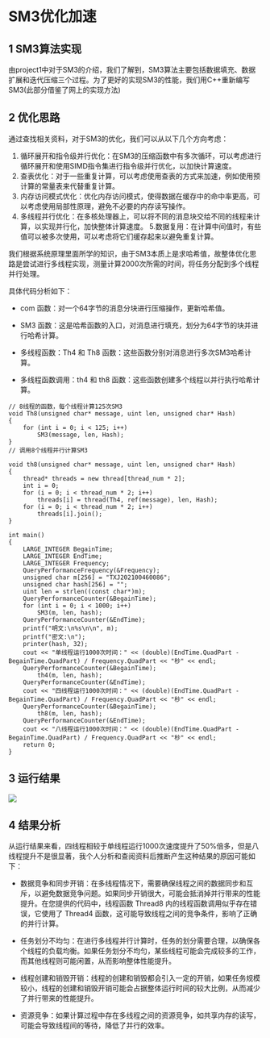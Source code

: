 # SM3优化加速
## 1 SM3算法实现
由project1中对于SM3的介绍，我们了解到，SM3算法主要包括数据填充、数据扩展和迭代压缩三个过程。为了更好的实现SM3的性能，我们用C++重新编写SM3(此部分借鉴了网上的实现方法)
## 2 优化思路
通过查找相关资料，对于SM3的优化，我们可以从以下几个方向考虑：
1. 循环展开和指令级并行优化：在SM3的压缩函数中有多次循环，可以考虑进行循环展开和使用SIMD指令集进行指令级并行优化，以加快计算速度。
2. 查表优化：对于一些重复计算，可以考虑使用查表的方式来加速，例如使用预计算的常量表来代替重复计算。
3. 内存访问模式优化：优化内存访问模式，使得数据在缓存中的命中率更高，可以考虑使用局部性原理，避免不必要的内存读写操作。
4. 多线程并行优化：在多核处理器上，可以将不同的消息块交给不同的线程来计算，以实现并行化，加快整体计算速度。
5.数据复用：在计算中间值时，有些值可以被多次使用，可以考虑将它们缓存起来以避免重复计算。

我们根据系统原理里面所学的知识，由于SM3本质上是求哈希值，故整体优化思路是尝试进行多线程实现，测量计算2000次所需的时间，将任务分配到多个线程并行处理。

具体代码分析如下：
* com 函数：对一个64字节的消息分块进行压缩操作，更新哈希值。

* SM3 函数：这是哈希函数的入口，对消息进行填充，划分为64字节的块并进行哈希计算。

* 多线程函数：Th4 和 Th8 函数：这些函数分别对消息进行多次SM3哈希计算。

* 多线程函数调用：th4 和 th8 函数：这些函数创建多个线程以并行执行哈希计算。
```
// 8线程的函数，每个线程计算125次SM3
void Th8(unsigned char* message, uint len, unsigned char* Hash)
{
	for (int i = 0; i < 125; i++)
		SM3(message, len, Hash);
}
// 调用8个线程并行计算SM3

void th8(unsigned char* message, uint len, unsigned char* Hash)
{
	thread* threads = new thread[thread_num * 2];
	int i = 0;
	for (i = 0; i < thread_num * 2; i++)
		threads[i] = thread(Th4, ref(message), len, Hash);
	for (i = 0; i < thread_num * 2; i++)
		threads[i].join();
}

int main()
{
	LARGE_INTEGER BegainTime;
	LARGE_INTEGER EndTime;
	LARGE_INTEGER Frequency;
	QueryPerformanceFrequency(&Frequency);
	unsigned char m[256] = "TXJ202100460086";
	unsigned char hash[256] = "";
	uint len = strlen((const char*)m);
	QueryPerformanceCounter(&BegainTime);
	for (int i = 0; i < 1000; i++)
		SM3(m, len, hash);
	QueryPerformanceCounter(&EndTime);
	printf("明文:\n%s\n\n", m);
	printf("密文:\n");
	printer(hash, 32);
	cout << "单线程运行1000次时间：" << (double)(EndTime.QuadPart - BegainTime.QuadPart) / Frequency.QuadPart << "秒" << endl;
	QueryPerformanceCounter(&BegainTime);
		th4(m, len, hash);
	QueryPerformanceCounter(&EndTime);
	cout << "四线程运行1000次时间：" << (double)(EndTime.QuadPart - BegainTime.QuadPart) / Frequency.QuadPart << "秒" << endl;
	QueryPerformanceCounter(&BegainTime);
		th8(m, len, hash);
	QueryPerformanceCounter(&EndTime);
	cout << "八线程运行1000次时间：" << (double)(EndTime.QuadPart - BegainTime.QuadPart) / Frequency.QuadPart << "秒" << endl;
	return 0;
}
```
## 3 运行结果
![](https://img1.imgtp.com/2023/08/02/aHd27QJY.png)
## 4 结果分析
从运行结果来看，四线程相较于单线程运行1000次速度提升了50%倍多，但是八线程提升不是很显著，我个人分析和查阅资料后推断产生这种结果的原因可能如下：
* 数据竞争和同步开销：在多线程情况下，需要确保线程之间的数据同步和互斥，以避免数据竞争问题。如果同步开销很大，可能会抵消掉并行带来的性能提升。在您提供的代码中，线程函数 Thread8 内的线程函数调用似乎存在错误，它使用了 Thread4 函数，这可能导致线程之间的竞争条件，影响了正确的并行计算。

* 任务划分不均匀：在进行多线程并行计算时，任务的划分需要合理，以确保各个线程的负载均衡。如果任务划分不均匀，某些线程可能会完成较多的工作，而其他线程则可能闲置，从而影响整体性能提升。

* 线程创建和销毁开销：线程的创建和销毁都会引入一定的开销，如果任务规模较小，线程的创建和销毁开销可能会占据整体运行时间的较大比例，从而减少了并行带来的性能提升。

* 资源竞争：如果计算过程中存在多线程之间的资源竞争，如共享内存的读写，可能会导致线程间的等待，降低了并行的效率。
